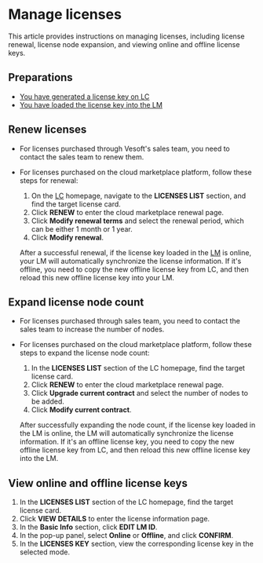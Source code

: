 # Manage licenses

This article provides instructions on managing licenses, including license renewal, license node expansion, and viewing online and offline license keys.

## Preparations

- [You have generated a license key on LC](2.license-management-suite/2.license-center.md#bind_lmid_to_generate_a_license_key)
- [You have loaded the license key into the LM](2.license-management-suite/3.license-manager.md#load_a_license_key)

## Renew licenses

- For licenses purchased through Vesoft's sales team, you need to contact the sales team to renew them.
- For licenses purchased on the cloud marketplace platform, follow these steps for renewal:
  1. On the [LC](2.license-management-suite/2.license-center.m) homepage, navigate to the **LICENSES LIST** section, and find the target license card.
  2. Click **RENEW** to enter the cloud marketplace renewal page.
  3. Click **Modify renewal terms** and select the renewal period, which can be either 1 month or 1 year.
  4. Click **Modify renewal**.

  After a successful renewal, if the license key loaded in the [LM](2.license-management-suite/3.license-manager.md) is online, your LM will automatically synchronize the license information. If it's offline, you need to copy the new offline license key from LC, and then reload this new offline license key into your LM.

## Expand license node count

- For licenses purchased through sales team, you need to contact the sales team to increase the number of nodes.
- For licenses purchased on the cloud marketplace platform,  follow these steps to expand the license node count:
  1. In the **LICENSES LIST** section of the LC homepage, find the target license card.
  2. Click **RENEW** to enter the cloud marketplace renewal page.
  3. Click **Upgrade current contract** and select the number of nodes to be added.
  4. Click **Modify current contract**.

  After successfully expanding the node count, if the license key loaded in the LM is online, the LM will automatically synchronize the license information. If it's an offline license key, you need to copy the new offline license key from LC, and then reload this new offline license key into the LM.

## View online and offline license keys

1. In the **LICENSES LIST** section of the LC homepage, find the target license card.
2. Click **VIEW DETAILS** to enter the license information page.
3. In the **Basic Info** section, click **EDIT LM ID**.
4. In the pop-up panel, select **Online** or **Offline**, and click **CONFIRM**.
5. In the **LICENSES KEY** section, view the corresponding license key in the selected mode.
